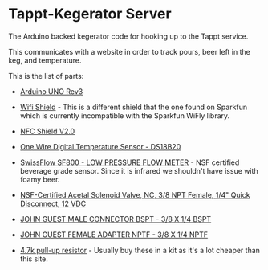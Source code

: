 Tappt-Kegerator Server
===============

The Arduino backed kegerator code for hooking up to the Tappt service.

This communicates with a website in order to track pours, beer left in the keg, and temperature.

This is the list of parts:

* [Arduino UNO Rev3](http://www.seeedstudio.com/depot/arduino-uno-rev3-p-694.html)
* [Wifi Shield](http://www.seeedstudio.com/depot/wifi-shield-p-1220.html) - This is a different shield that the one found on Sparkfun which is currently incompatible with the Sparkfun WiFly library.
* [NFC Shield V2.0](http://www.seeedstudio.com/depot/nfc-shield-v20-p-1370.html)
* [One Wire Digital Temperature Sensor - DS18B20](https://www.sparkfun.com/products/245)
* [SwissFlow SF800 - LOW PRESSURE FLOW METER](http://www.swissflow.com/sf800.html) - NSF certified beverage grade sensor.  Since it is infrared we shouldn't have issue with foamy beer.
* [NSF-Certified Acetal Solenoid Valve, NC, 3/8 NPT Female, 1/4" Quick Disconnect, 12 VDC](http://www.mcmaster.com/nav/enter.asp?partnum=7876K28)
* [JOHN GUEST MALE CONNECTOR BSPT - 3/8 X 1/4 BSPT](http://www.freshwatersystems.com/p-2341-male-connector-bspt-38-x-14-bspt.aspx)
* [JOHN GUEST FEMALE ADAPTER NPTF - 3/8 X 1/4 NPTF](http://www.freshwatersystems.com/p-2508-female-adapter-nptf-38-x-14-nptf.aspx)

* [4.7k pull-up resistor](http://www.basicmicro.com/Resistor-47K-Ohm-14-Watt_p_94.html) - Usually buy these in a kit as it's a lot cheaper than this site.